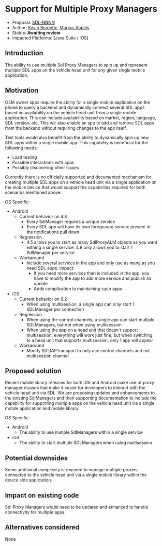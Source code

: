 # Support for Multiple Proxy Managers

* Proposal: [SDL-NNNN](NNNN-Multi-Proxy-Managers.md)
* Author: [Kevin Burdette](https://github.com/khburdette), [Markos Rapitis](https://github.com/mrapitis)
* Status: **Awaiting review**
* Impacted Platforms: [Java Suite / iOS]

## Introduction

The ability to use multiple Sdl Proxy Managers to spin up and represent multiple SDL apps on the vehicle head unit for any given single mobile application.

## Motivation

OEM owner apps require the ability for a single mobile application on the phone to query a backend and dynamically connect several SDL apps based on availability on the vehicle head unit from a single mobile application. This can include availability based on market, region, language, SDL version, etc. This will also enable an app to add and remove SDL apps from the backend without requiring changes to the app itself.

Test tools would also benefit from the ability to dynamically spin up new SDL apps within a single mobile app. This capability is beneficial for the following needs:
* Load testing
* Possible interactions with apps
* Possibly discovering other issues

Currently there is no officially supported and documented mechanism for creating multiple SDL apps on a vehicle head unit via a single application on the mobile device that would support the capabilities required for both scenarios mentioned above.

OS Specific:
* Android
  * Current behavior on 4.8
    * Every SdlManager requires a unique service
    * Every SDL app will have its own foreground service present in the notifications pull down
  * Regression
    * 4.5 allows you to start as many SdlProxyALM objects as you want withing a single service. 4.8 only allows you to start 1 SdlManager per service
  * Workaround
    * Include several services in the app and only use as many as you need SDL apps. Impact:
      * If you need more services than is included in the app, you have to modify the app to add more service and publish an update
      * Adds complication to maintaining such apps
* iOS
  * Current behavior on 6.2
    * When using multisession, a single app can only start 1 SDLManager per connection
  * Regression
    * When using the control channels, a single app can start multiple SDLManagers, but not when using multisession
    * When using the app on a head unit that doesn't support multisession, everything will work just fine, but when switching to a head unit that supports multisession, only 1 app will appear
  * Workaround
    * Modify SDLIAPTransport to only use control channels and not multisession channel

## Proposed solution

Recent mobile library releases for both iOS and Android make use of proxy manager classes that make it easier for developers to interact with the vehicle head unit via SDL.  We are proposing updates and enhancements to the existing SdlManagers and their supporting documentation to include the capability for supporting multiple apps on the vehicle head unit via a single mobile application and mobile library.

OS Specific:
* Android
  * The ability to use mutiple SdlManagers within a single service
* iOS
  * The ability to start multiple SDLManagers when using multisession

## Potential downsides

Some additional complexity is required to manage multiple proxies connected to the vehicle head unit via a single mobile library within the device side application.

## Impact on existing code

Sdl Proxy Managers would need to be updated and enhanced to handle connectivity for multiple apps.

## Alternatives considered

None
